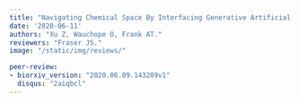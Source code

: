 ```yaml
---
title: "Navigating Chemical Space By Interfacing Generative Artificial Intelligence and Molecular Docking."
date: '2020-06-11'
authors: "Xu Z, Wauchope O, Frank AT."
reviewers: "Fraser JS."
image: "/static/img/reviews/"

peer-review:
- biorxiv_version: "2020.06.09.143289v1"
  disqus: "2aiqbcl"
---
```

